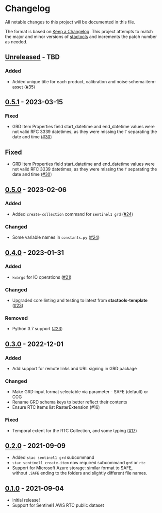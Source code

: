 # Changelog

<!-- markdownlint-disable MD024 -->

All notable changes to this project will be documented in this file.

The format is based on [Keep a Changelog](https://keepachangelog.com/en/1.0.0/).
This project attempts to match the major and minor versions of
[stactools](https://github.com/stac-utils/stactools) and increments the patch
number as needed.

## [Unreleased] - TBD

### Added

- Added unique title for each product, calibration and noise schema item-asset ([#35](https://github.com/stactools-packages/sentinel1/pull/35))

## [0.5.1] - 2023-03-15

### Fixed

- GRD Item Properties field start_datetime and end_datetime values were not valid
  RFC 3339 datetimes, as they were missing the `T` separating the date and time ([#30](https://github.com/stactools-packages/sentinel1/pull/30))

## Fixed

- GRD Item Properties field start_datetime and end_datetime values were not valid
  RFC 3339 datetimes, as they were missing the `T` separating the date and time ([#30](https://github.com/stactools-packages/sentinel1/pull/30))

## [0.5.0] - 2023-02-06

### Added

- Added `create-collection` command for `sentinel1 grd` ([#24](https://github.com/stactools-packages/sentinel1/pull/24))

### Changed

- Some variable names in `constants.py` ([#24](https://github.com/stactools-packages/sentinel1/pull/24))

## [0.4.0] - 2023-01-31

### Added

- `kwargs` for IO operations ([#21](https://github.com/stactools-packages/sentinel1/pull/21))

### Changed

- Upgraded core linting and testing to latest from **stactools-template** ([#23](https://github.com/stactools-packages/sentinel1/pull/23))

### Removed

- Python 3.7 support ([#23](https://github.com/stactools-packages/sentinel1/pull/23))

## [0.3.0] - 2022-12-01

### Added

- Add support for remote links and URL signing in GRD package

### Changed

- Make GRD input format selectable via parameter - SAFE (default) or COG
- Rename GRD schema keys to better reflect their contents
- Ensure RTC Items list RasterExtension (#16)

### Fixed

- Temporal extent for the RTC Collection, and some typing ([#17](https://github.com/stactools-packages/sentinel1/pull/17))

## [0.2.0] - 2021-09-09

- Added `stac sentinel1 grd` subcommand
- `stac sentinel1 create-item` now required subcommand `grd` or `rtc`
- Support for Microsoft Azure storage: similar format to SAFE,\
without `.SAFE` ending to the folders and slightly different file names.

## [0.1.0] - 2021-09-04

- Initial release!
- Support for Sentinel1 AWS RTC public dataset

[Unreleased]: https://github.com/stactools-packages/sentinel1/compare/v0.5.1...HEAD
[0.5.1]: https://github.com/stactools-packages/sentinel1/compare/v0.5.0...v0.5.1
[0.5.0]: https://github.com/stactools-packages/sentinel1/compare/v0.4.0...v0.5.0
[0.4.0]: https://github.com/stactools-packages/sentinel1/compare/v0.3.0...v0.4.0
[0.3.0]: https://github.com/stactools-packages/sentinel1/compare/v0.2.0...v0.3.0
[0.2.0]: https://github.com/stactools-packages/sentinel1/compare/v0.1.0...v0.2.0
[0.1.0]: https://github.com/stactools-packages/sentinel1/releases/tag/v0.1.0
